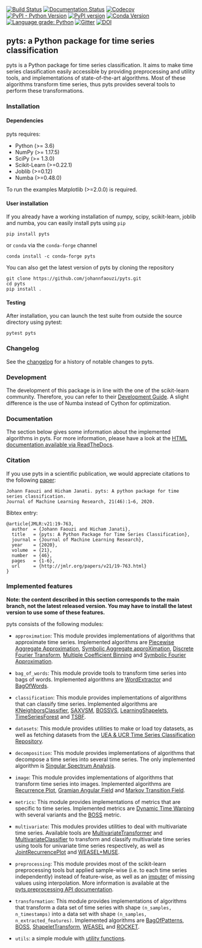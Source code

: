 [![Build Status](https://dev.azure.com/johannfaouzi0034/johannfaouzi/_apis/build/status/johannfaouzi.pyts?branchName=main)](https://dev.azure.com/johannfaouzi0034/johannfaouzi/_build/latest?definitionId=1&branchName=main)
[![Documentation Status](https://readthedocs.org/projects/pyts/badge/?version=latest)](https://pyts.readthedocs.io/)
[![Codecov](https://codecov.io/gh/johannfaouzi/pyts/branch/main/graph/badge.svg)](https://codecov.io/gh/johannfaouzi/pyts)
[![PyPI - Python Version](https://img.shields.io/pypi/pyversions/pyts.svg)](https://img.shields.io/pypi/pyversions/pyts.svg)
[![PyPI version](https://badge.fury.io/py/pyts.svg)](https://badge.fury.io/py/pyts)
[![Conda Version](https://img.shields.io/conda/vn/conda-forge/pyts.svg)](https://anaconda.org/conda-forge/pyts)
[![Language grade: Python](https://img.shields.io/lgtm/grade/python/g/johannfaouzi/pyts.svg?logo=lgtm&logoWidth=18)](https://lgtm.com/projects/g/johannfaouzi/pyts/context:python)
[![Gitter](https://badges.gitter.im/johann-faouzi/community.svg)](https://gitter.im/johann-faouzi/community?utm_source=badge&utm_medium=badge&utm_campaign=pr-badge)
[![DOI](https://zenodo.org/badge/DOI/10.5281/zenodo.1244152.svg)](https://doi.org/10.5281/zenodo.1244152)

## pyts: a Python package for time series classification

pyts is a Python package for time series classification. It
aims to make time series classification easily accessible by providing
preprocessing and utility tools, and implementations of
state-of-the-art algorithms. Most of these algorithms transform time series,
thus pyts provides several tools to perform these transformations.


### Installation

#### Dependencies

pyts requires:

- Python (>= 3.6)
- NumPy (>= 1.17.5)
- SciPy (>= 1.3.0)
- Scikit-Learn (>=0.22.1)
- Joblib (>=0.12)
- Numba (>=0.48.0)

To run the examples Matplotlib (>=2.0.0) is required.


#### User installation

If you already have a working installation of numpy, scipy, scikit-learn,
joblib and numba, you can easily install pyts using ``pip``

    pip install pyts

or ``conda`` via the ``conda-forge`` channel

    conda install -c conda-forge pyts

You can also get the latest version of pyts by cloning the repository

    git clone https://github.com/johannfaouzi/pyts.git
    cd pyts
    pip install .


#### Testing

After installation, you can launch the test suite from outside the source
directory using pytest:

    pytest pyts


### Changelog

See the [changelog](https://pyts.readthedocs.io/en/stable/changelog.html)
for a history of notable changes to pyts.

### Development

The development of this package is in line with the one of the scikit-learn
community. Therefore, you can refer to their
[Development Guide](https://scikit-learn.org/stable/developers/). A slight
difference is the use of Numba instead of Cython for optimization.

### Documentation

The section below gives some information about the implemented algorithms in pyts.
For more information, please have a look at the
[HTML documentation available via ReadTheDocs](https://pyts.readthedocs.io/).

### Citation

If you use pyts in a scientific publication, we would appreciate
citations to the following [paper](http://www.jmlr.org/papers/v21/19-763.html):
```
Johann Faouzi and Hicham Janati. pyts: A python package for time series classification.
Journal of Machine Learning Research, 21(46):1−6, 2020.
```

Bibtex entry:
```
@article{JMLR:v21:19-763,
  author  = {Johann Faouzi and Hicham Janati},
  title   = {pyts: A Python Package for Time Series Classification},
  journal = {Journal of Machine Learning Research},
  year    = {2020},
  volume  = {21},
  number  = {46},
  pages   = {1-6},
  url     = {http://jmlr.org/papers/v21/19-763.html}
}
```

### Implemented features

**Note: the content described in this section corresponds to the main branch,
not the latest released version. You may have to install the latest version
to use some of these features.**

pyts consists of the following modules:

- `approximation`: This module provides implementations of algorithms that
approximate time series. Implemented algorithms are
[Piecewise Aggregate Approximation](https://pyts.readthedocs.io/en/latest/generated/pyts.approximation.PiecewiseAggregateApproximation.html),
[Symbolic Aggregate approXimation](https://pyts.readthedocs.io/en/latest/generated/pyts.approximation.SymbolicAggregateApproximation.html),
[Discrete Fourier Transform](https://pyts.readthedocs.io/en/latest/generated/pyts.approximation.DiscreteFourierTransform.html),
[Multiple Coefficient Binning](https://pyts.readthedocs.io/en/latest/generated/pyts.approximation.MultipleCoefficientBinning.html) and
[Symbolic Fourier Approximation](https://pyts.readthedocs.io/en/latest/generated/pyts.approximation.SymbolicFourierApproximation.html).

- `bag_of_words`: This module provide tools to transform time series into bags
of words. Implemented algorithms are
[WordExtractor](https://pyts.readthedocs.io/en/latest/generated/pyts.bag_of_words.WordExtractor.html) and
[BagOfWords](https://pyts.readthedocs.io/en/latest/generated/pyts.bag_of_words.BagOfWords.html).


- `classification`: This module provides implementations of algorithms that
can classify time series. Implemented algorithms are
[KNeighborsClassifier](https://pyts.readthedocs.io/en/latest/generated/pyts.classification.KNeighborsClassifier.html),
[SAXVSM](https://pyts.readthedocs.io/en/latest/generated/pyts.classification.SAXVSM.html),
[BOSSVS](https://pyts.readthedocs.io/en/latest/generated/pyts.classification.BOSSVS.html),
[LearningShapelets](https://pyts.readthedocs.io/en/latest/generated/pyts.classification.LearningShapelets.html),
[TimeSeriesForest](https://pyts.readthedocs.io/en/latest/generated/pyts.classification.TimeSeriesForest.html) and
[TSBF](https://pyts.readthedocs.io/en/latest/generated/pyts.classification.TSBF.html).

- `datasets`: This module provides utilities to make or load toy datasets,
as well as fetching datasets from the
[UEA & UCR Time Series Classification Repository](http://www.timeseriesclassification.com).

- `decomposition`: This module provides implementations of algorithms that
decompose a time series into several time series. The only implemented
algorithm is
[Singular Spectrum Analysis](https://pyts.readthedocs.io/en/latest/generated/pyts.decomposition.SingularSpectrumAnalysis.html).

- `image`: This module provides implementations of algorithms that transform
time series into images. Implemented algorithms are
[Recurrence Plot](https://pyts.readthedocs.io/en/latest/generated/pyts.image.RecurrencePlot.html),
[Gramian Angular Field](https://pyts.readthedocs.io/en/latest/generated/pyts.image.GramianAngularField.html) and
[Markov Transition Field](https://pyts.readthedocs.io/en/latest/generated/pyts.image.MarkovTransitionField.html).

- `metrics`: This module provides implementations of metrics that are specific
to time series. Implemented metrics are
[Dynamic Time Warping](https://pyts.readthedocs.io/en/latest/generated/pyts.metrics.dtw.html)
with several variants and the
[BOSS](https://pyts.readthedocs.io/en/latest/generated/pyts.metrics.boss.html)
metric.

- `multivariate`: This modules provides utilities to deal with multivariate
time series. Available tools are
[MultivariateTransformer](https://pyts.readthedocs.io/en/latest/generated/pyts.multivariate.transformation.MultivariateTransformer.html) and
[MultivariateClassifier](https://pyts.readthedocs.io/en/latest/generated/pyts.multivariate.classification.MultivariateClassifier.html)
to transform and classify multivariate time series using tools for univariate
time series respectively, as well as
[JointRecurrencePlot](https://pyts.readthedocs.io/en/latest/generated/pyts.multivariate.image.JointRecurrencePlot.html) and
[WEASEL+MUSE](https://pyts.readthedocs.io/en/latest/generated/pyts.multivariate.transformation.WEASELMUSE.html).

- `preprocessing`: This module provides most of the scikit-learn preprocessing
tools but applied sample-wise (i.e. to each time series independently) instead
of feature-wise, as well as an
[imputer](https://pyts.readthedocs.io/en/latest/generated/pyts.preprocessing.InterpolationImputer.html)
of missing values using interpolation. More information is available at the
[pyts.preprocessing API documentation](https://pyts.readthedocs.io/en/latest/api.html#module-pyts.preprocessing).

- `transformation`: This module provides implementations of algorithms that
transform a data set of time series with shape `(n_samples, n_timestamps)` into
a data set with shape `(n_samples, n_extracted_features)`. Implemented algorithms are
[BagOfPatterns](https://pyts.readthedocs.io/en/latest/generated/pyts.transformation.BagOfPatterns.html),
[BOSS](https://pyts.readthedocs.io/en/latest/generated/pyts.transformation.BOSS.html),
[ShapeletTransform](https://pyts.readthedocs.io/en/latest/generated/pyts.transformation.ShapeletTransform.html),
[WEASEL](https://pyts.readthedocs.io/en/latest/generated/pyts.transformation.WEASEL.html) and
[ROCKET](https://pyts.readthedocs.io/en/latest/generated/pyts.transformation.ROCKET.html).

- `utils`: a simple module with
[utility functions](https://pyts.readthedocs.io/en/latest/api.html#module-pyts.utils).
